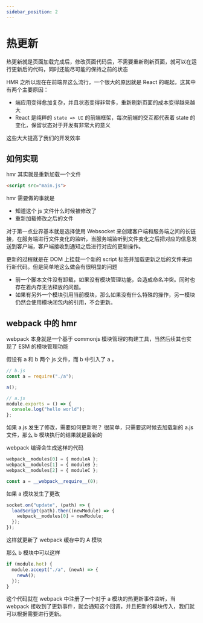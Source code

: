 ```yaml
---
sidebar_position: 2
---
```


# 热更新

热更新就是页面加载完成后，修改页面代码后，不需要重新刷新页面，就可以在运行更新后的代码，同时还能尽可能的保持之前的状态

HMR 之所以现在在前端界这么流行，一个很大的原因就是 React 的崛起，这其中有两个主要原因：

- 端应用变得愈加复杂，并且状态变得非常多，重新刷新页面的成本变得越来越大
- React 是纯粹的 `state => UI` 的前端框架，每次前端的交互都代表着 state 的变化，保留状态对于开发有非常大的意义

这些大大提高了我们的开发效率

## 如何实现

hmr 其实就是重新加载一个文件

```html
<script src="main.js">
```

hmr 需要做的事就是

- 知道这个 js 文件什么时候被修改了
- 重新加载修改之后的文件

对于第一点业界基本就是选择使用 Websocket 来创建客户端和服务端之间的长链接，在服务端进行文件变化的监听，当服务端监听到文件变化之后把对应的信息发送到客户端，客户端接收到通知之后进行对应的更新操作。

更新的过程就是在 DOM 上挂载一个新的 script 标签并加载更新之后的文件来运行新代码。但是简单地这么做会有很明显的问题

- 前一个脚本文件没有卸载，如果没有模块管理功能，会造成命名冲突。同时也存在着内存无法释放的问题。
- 如果有另外一个模块引用当前模块，那么如果没有什么特殊的操作，另一模块仍然会使用模块闭包内的引用，不会更新。

## webpack 中的 hmr

webpack 本身就是一个基于 commonjs 模块管理的构建工具，当然后续其也实现了 ESM 的模块管理功能

假设有 a 和 b 两个 js 文件，而 b 中引入了 a 。

```js
// b.js
const a = require("./a");

a();
```

```js
// a.js
module.exports = () => {
  console.log("hello world");
};
```

如果 a.js 发生了修改，需要如何更新呢？ 很简单，只需要这时候去加载新的 a.js 文件，那么 b 模块执行的结果就是最新的

webpack 编译会生成这样的代码

```js
webpack__modules[0] = { moduleA };
webpack__modules[1] = { moduleB };
webpack__modules[2] = { moduleC };

const a = __webpack__require__(0);
```

如果 a 模块发生了更改

```js
socket.on("update", (path) => {
  loadScript(path).then((newModule) => {
    webpack__modules[0] = newModule;
  });
});
```

这样就更新了 webpack 缓存中的 A 模块

那么 b 模块中可以这样

```js
if (module.hot) {
  module.accept("./a", (newA) => {
    newA();
  });
}
```

这个代码就在 webpack 中注册了一个对于 a 模块的热更新事件监听，当 webpack 接收到了更新事件，就会通知这个回调，并且把新的模块传入，我们就可以根据需要进行更新。
